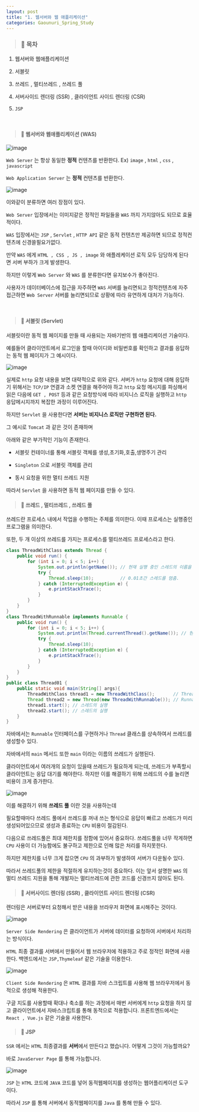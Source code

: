 ```yaml
---
layout: post
title: "1. 웹서버와 웹 애플리케이션"
categories: Gaounuri_Spring_Study
---
```


> ### 📌 목차

1. 웹서버와 웹애플리케이션

2. 서블릿

3. 쓰레드 , 멀티쓰레드 , 쓰레드 풀

4. 서버사이드 렌더링 (SSR) , 클라이언트 사이드 렌더링 (CSR)

5. `JSP`

<br>

> #### 📌 웹서버와 웹애플리케이션 (WAS)

![image](https://github.com/030831/030831.github.io/assets/101914089/c2480f21-19f4-4e02-89fa-3402d579c849)

`Web Server` 는 항상 동일한 **정적** 컨텐츠를 반환한다.
Ex) `image` , `html` , `css` , `javascript`

`Web Application Server` 는 **정적** 컨텐츠를 반환한다.

![image](https://github.com/030831/030831.github.io/assets/101914089/c09801a5-b429-406f-9b6d-337ecebe32c4)

이와같이 분류하면 여러 장점이 있다.

`Web Server` 입장에서는 이미지같은 정적인 파일들을 `WAS` 까지 가지않아도 되므로 효율적이다.

`WAS` 입장에서는 `JSP` , `Servlet` , `HTTP API` 같은 동적 컨텐츠만 제공하면 되므로 정적컨텐츠에 신경쓸필요가없다.

만약 `WAS` 에게 `HTML , CSS , JS , image` 와 애플레케이션 로직 모두 담당하게 된다면 서버 부하가 크게 발생한다.

하지만 이렇게 `Web Server` 와 `WAS` 를 분류한다면 유지보수가 좋아진다.

사용자가 데이터베이스에 접근을 자주하면 `WAS` 서버를 늘리면되고 정적컨텐츠에 자주 접근하면 `Web Server` 서버를 늘리면되므로 상황에 따라 유연하게 대처가 가능하다.

<br>

> #### 📌 서블릿 (Servlet)

서블릿이란 동적 웹 페이지를 만들 때 사용되는 자바기반의 웹 애플리케이션 기술이다.

예를들어 클라이언트에서 로그인을 할때 아이디와 비밀번호를 확인하고 결과를 응답하는 동적 웹 페이지가 그 예시이다.

![image](https://github.com/030831/030831.github.io/assets/101914089/a1d4d841-c364-4c77-a775-2f447ece2206)


실제로 `http` 요청 내용을 보면 대략적으로 위와 같다.
서버가 `http` 요청에 대해 응답하기 위해서는 `TCP/IP` 연결과 소켓 연결을 해주어야 하고 `http` 요청 메시지를 파싱해서 읽은 다음에 `GET , POST` 등과 같은 요청방식에 따라 비지니스 로직을 실행하고 `http` 응답메시지까지 복잡한 과정이 이루어진다.

하지만 `Servlet` 을 사용한다면 **서버는 비지니스 로직만 구현하면 된다.**

그 예시로 `Tomcat` 과 같은 것이 존재하며

아래와 같은 부가적인 기능이 존재한다.

* 서블릿 컨테이너를 통해 서블릿 객체를 생성,초기화,호출,생명주기 관리

* `Singleton` 으로 서블릿 객체를 관리

* 동시 요청을 위한 멀티 쓰레드 지원

따라서 `Servlet` 을 사용하면 동적 웹 페이지를 만들 수 있다.

> #### 📌 쓰레드 , 멀티쓰레드 , 쓰레드 풀

쓰레드란 프로세스 내에서 작업을 수행하는 주체를 의미한다.
이때 프로세스는 실행중인 프로그램을 의미한다.

또한, 두 개 이상의 쓰레드를 가지는 프로세스를 멀티쓰레드 프로세스라고 한다.

```java
class ThreadWithClass extends Thread {
    public void run() {
        for (int i = 0; i < 5; i++) {
            System.out.println(getName()); // 현재 실행 중인 스레드의 이름을 반환함.
            try {
                Thread.sleep(10);          // 0.01초간 스레드를 멈춤.
            } catch (InterruptedException e) {
                e.printStackTrace();
            }
        }
    }
}
class ThreadWithRunnable implements Runnable {
    public void run() {
        for (int i = 0; i < 5; i++) {         
        	System.out.println(Thread.currentThread().getName()); // 현재 실행 중인 스레드의 이름을 반환함.
            try {
                Thread.sleep(10);
            } catch (InterruptedException e) {
                e.printStackTrace();
            }
        }
    }
}
public class Thread01 {
    public static void main(String[] args){
        ThreadWithClass thread1 = new ThreadWithClass();       // Thread 클래스를 상속받는 방법
        Thread thread2 = new Thread(new ThreadWithRunnable()); // Runnable 인터페이스를 구현하는 방법
        thread1.start(); // 스레드의 실행
        thread2.start(); // 스레드의 실행
    }
}
```

자바에서는 `Runnable` 인터페이스를 구현하거나 `Thread` 클래스를 상속하여서 쓰레드를 생성할수 있다.

자바에서의 `main` 메서드 또한 `main` 이라는 이름의 쓰레드가 실행된다.

클라이언트에서 여러개의 요청이 있을때 쓰레드가 필요하게 되는데, 쓰레드가 부족할시 클라이언트는 응답 대기를 해야한다. 하지만 이를 해결하기 위해 쓰레드의 수를 늘리면 비용이 크게 증가한다.

![image](https://github.com/030831/030831.github.io/assets/101914089/cbfdd1e8-5f62-4725-aa20-d127a9b9b052)

이를 해결하기 위해 **쓰레드 풀** 이란 것을 사용하는데

필요할때마다 쓰레드 풀에서 쓰레드를 꺼내 쓰는 형식으로 응답이 빠르고 쓰레드가 미리 생성되어있으므로 생성과 종료하는 `CPU` 비용이 절감된다.

다음으로 쓰레드풀은 최대 제한치를 정함에 있어서 중요하다.
쓰레드풀을 너무 작게하면 `CPU` 사용이 더 가능함에도 불구하고 제한으로 인해 많은 처리를 하지못한다.

하지만 제한치를 너무 크게 잡으면 `CPU` 의 과부하가 발생하여 서버가 다운될수 있다.

따라서 쓰레드풀의 제한을 적절하게 유지하는것이 중요하다.
이는 앞서 설명한 `WAS` 의 멀티 쓰레드 지원을 통해 개발자는 멀티쓰레드에 관한 코드를 신경쓰지 않아도 된다.

> #### 📌 서버사이드 렌더링 (SSR) , 클라이언트 사이드 렌더링 (CSR)

렌더링은 서버로부터 요청해서 받은 내용을 브라우저 화면에 표시해주는 것이다.

![image](https://github.com/030831/030831.github.io/assets/101914089/0681fac6-5a61-4f00-b2f8-ba446eea618c)

`Server Side Rendering` 은 클라이언트가 서버에 데이터를 요청하여 서버에서 처리하는 방식이다.

`HTML` 최종 결과를 서버에서 만들어서 웹 브라우저에 적용하고 주로 정적인 화면에 사용한다. 백엔드에서는 `JSP,Thymeleaf` 같은 기술을 이용한다.

![image](https://github.com/030831/030831.github.io/assets/101914089/dec05c58-d725-4a17-b657-ab6885c1eb33)

`Client Side Rendering` 은 `HTML` 결과를 자바 스크립트를 사용해 웹 브라우저에서 동적으로 생성해 적용한다.

구글 지도를 사용할때 확대나 축소를 하는 과정에서 매번 서버에게 `http` 요청을 하지 않고 클라이언트에서 자바스크립트를 통해 동적으로 적용합니다. 프론트엔드에서는 `React , Vue.js` 같은 기술을 사용한다.

> #### 📌 JSP

`SSR` 에서는 `HTML` 최종결과를 **서버**에서 만든다고 했습니다. 어떻게 그것이 가능할까요?

바로 `JavaServer Page` 를 통해 가능합니다.

![image](https://github.com/030831/030831.github.io/assets/101914089/06749f9d-c5f9-450f-9ac8-58616a16be81)

`JSP` 는 `HTML` 코드에 `JAVA` 코드를 넣어 동적웹페이지를 생성하는 웹어플리케이션 도구이다.

따라서 `JSP` 를 통해 서버에서 동적웹페이지를 `Java` 를 통해 만들 수 있다.
